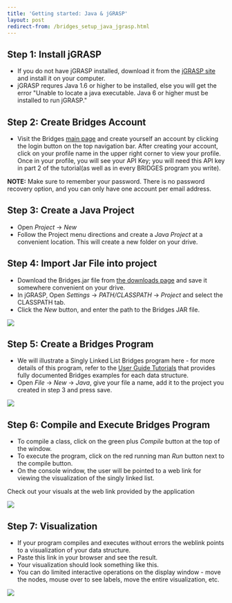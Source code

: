 ```yaml
---
title: 'Getting started: Java & jGRASP'
layout: post
redirect-from: /bridges_setup_java_jgrasp.html
---
```


## Step 1: Install jGRASP

*   If you do not have jGRASP installed, download it from the [jGRASP site](http://www.jgrasp.org/) and install it on your computer.
*   jGRASP requres Java 1.6 or higher to be installed, else you will get the error "Unable to locate a java executable. Java 6 or higher must be installed to run jGRASP."

## Step 2: Create Bridges Account

*   Visit the Bridges [main page](/) and create yourself an account by clicking the login button on the top navigation bar. After creating your account, click on your profile name in the upper right corner to view your profile. Once in your profile, you will see your API Key; you will need this API key in part 2 of the tutorial(as well as in every BRIDGES program you write).  

**NOTE:** Make sure to remember your password. There is no password recovery option, and you can only have one account per email address.

## Step 3: Create a Java Project

*   Open _Project_ -> _New_
*   Follow the Project menu directions and create a _Java Project_ at a convenient location. This will create a new folder on your drive.

## Step 4: Import Jar File into project

*   Download the Bridges.jar file from [the downloads page](/download/) and save it somewhere convenient on your drive.
*   In jGRASP, Open _Settings_ -> _PATH/CLASSPATH_ -> _Project_ and select the CLASSPATH tab.
*   Click the _New_ button, and enter the path to the Bridges JAR file.

![](/doc/getting-started/java/jGRASP/classpath.jpg)

## Step 5: Create a Bridges Program

*   We will illustrate a Singly Linked List Bridges program here - for more details of this program, refer to the [User Guide Tutorials](/Hello_World_Tutorials/Overview.html) that provides fully documented Bridges examples for each data structure.
*   Open _File_ -> _New_ -> _Java_, give your file a name, add it to the project you created in step 3 and press save.

![](/doc/getting-started/java/jGRASP/saveas.jpg)

## Step 6: Compile and Execute Bridges Program

*   To compile a class, click on the green plus _Compile_ button at the top of the window.
*   To execute the program, click on the red running man _Run_ button next to the compile button.
*   On the console window, the user will be pointed to a web link for viewing the visualization of the singly linked list.

Check out your visuals at the web link provided by the application

![](/doc/getting-started/java/jGRASP/program.jpg)

## Step 7: Visualization

*   If your program compiles and executes without errors the weblink points to a visualization of your data structure.
*   Paste this link in your browser and see the result.
*   Your visualization should look something like this.
*   You can do limited interactive operations on the display window - move the nodes, mouse over to see labels, move the entire visualization, etc.

![](/doc/getting-started/java/jGRASP/sslVisual.jpg)